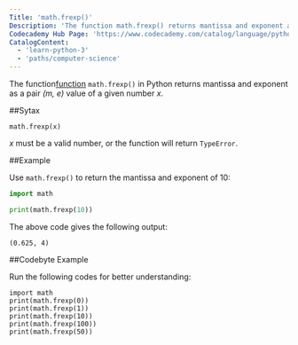 ```yaml
---
Title: 'math.frexp()'
Description: 'The function math.frexp() returns mantissa and exponent as a pair (m, e) value of a given number x'
Codecademy Hub Page: 'https://www.codecademy.com/catalog/language/python'
CatalogContent:
  - 'learn-python-3'
  - 'paths/computer-science'
---
```


The function[function](https://www.codecademy.com/resources/docs/python/functions) `math.frexp()` in Python returns mantissa and exponent as a pair _(m, e)_ value of a given number _x_. 

##Sytax

```pseudo
math.frexp(x)
```

_x_ must be a valid number, or the function will return `TypeError`.

##Example

Use `math.frexp()` to return the mantissa and exponent of 10: 

```py
import math

print(math.frexp(10))
```

The above code gives the following output:

```shell
(0.625, 4)
```

##Codebyte Example

Run the following codes for better understanding: 

```codebyte/python
import math
print(math.frexp(0))
print(math.frexp(1))
print(math.frexp(10))
print(math.frexp(100))
print(math.frexp(50))
```

